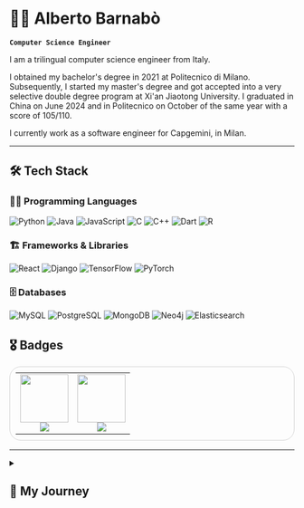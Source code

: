 # 🧑‍💻 Alberto Barnabò

**`Computer Science Engineer`**

I am a trilingual computer science engineer from Italy. 

I obtained my bachelor's degree in 2021 at Politecnico di Milano. Subsequently, I started my master's degree and got accepted into a very selective double degree program at Xi'an Jiaotong University. I graduated in China on June 2024 and in Politecnico on October of the same year with a score of 105/110.

I currently work as a software engineer for Capgemini, in Milan.

---

## 🛠️ Tech Stack  

### 👨‍💻 Programming Languages  
![Python](https://img.shields.io/badge/Python-3776AB?style=for-the-badge&logo=python&logoColor=white)
![Java](https://img.shields.io/badge/Java-ED8B00?style=for-the-badge&logo=java&logoColor=white)
![JavaScript](https://img.shields.io/badge/JavaScript-F7DF1E?style=for-the-badge&logo=javascript&logoColor=black)
![C](https://img.shields.io/badge/C-A8B9CC?style=for-the-badge&logo=c&logoColor=black)
![C++](https://img.shields.io/badge/C++-00599C?style=for-the-badge&logo=c%2b%2b&logoColor=white)
![Dart](https://img.shields.io/badge/Dart-0175C2?style=for-the-badge&logo=dart&logoColor=white)
![R](https://img.shields.io/badge/R-276DC3?style=for-the-badge&logo=r&logoColor=white)

### 🏗️ Frameworks & Libraries  
![React](https://img.shields.io/badge/React-20232A?style=for-the-badge&logo=react&logoColor=61DAFB)
![Django](https://img.shields.io/badge/Django-092E20?style=for-the-badge&logo=django&logoColor=white)
![TensorFlow](https://img.shields.io/badge/TensorFlow-FF6F00?style=for-the-badge&logo=tensorflow&logoColor=white)
![PyTorch](https://img.shields.io/badge/PyTorch-EE4C2C?style=for-the-badge&logo=pytorch&logoColor=white)

### 🗄️ Databases  
![MySQL](https://img.shields.io/badge/MySQL-4479A1?style=for-the-badge&logo=mysql&logoColor=white)
![PostgreSQL](https://img.shields.io/badge/PostgreSQL-336791?style=for-the-badge&logo=postgresql&logoColor=white)
![MongoDB](https://img.shields.io/badge/MongoDB-47A248?style=for-the-badge&logo=mongodb&logoColor=white)
![Neo4j](https://img.shields.io/badge/Neo4j-008CC1?style=for-the-badge&logo=neo4j&logoColor=white)
![Elasticsearch](https://img.shields.io/badge/Elasticsearch-005571?style=for-the-badge&logo=elasticsearch&logoColor=white)

<!--
## 📈 Stats

![GitHub Stats](https://github-readme-stats.vercel.app/api?username=albertobarnabo&show_icons=true&theme=radical)
-->

## 🎖️ Badges

<table style="border-radius: 20px; border: 1px solid lightgray; padding: 10px;">
  <tr>
    <td align="center"> 
      <a href="https://www.polimi.it">
        <img src="https://encrypted-tbn0.gstatic.com/images?q=tbn:ANd9GcQ-8eujRinrg5IH5fEkbJKaaRijJlRcIAQEvQ&s" width="85" />
      </a>
      <br>
      <a href="https://www.polimi.it">
        <img src="https://img.shields.io/badge/105%2F110-Politecnico_di_Milano-blue?style=for-the-badge" />
      </a>
    </td>
    <td align="center">
      <a href="https://www.mensa.org">
        <img src="https://upload.wikimedia.org/wikipedia/en/thumb/e/ed/Mensa_logo.svg/120px-Mensa_logo.svg.png" width="85" />
      </a>
      <br>
      <a href="https://www.mensa.org">
        <img src="https://img.shields.io/badge/Mensa-Member-blue?style=for-the-badge" />
      </a>
    </td>
  </tr>
</table> 

---

<details>
          <summary><h2> 👣 My Journey </h2></summary>
          
I started taking my path towards learning computer science in 2016, where I went to a pre-college program in Cambridge to learn Python and R. That same year I did a one month intenship in a small company called Wins SRL to understand the machanism of relational databases and their usage.

After obtaining my high school diploma, I studied computer science engineering in Politecnico di Milano, one the most demaanding and challenging universities in the world. In this period I learned how to have a more formal and methodic approach to the CS world. I had the opportunity to learn all the details of Object Oriented Programming through the use of Java, the C programming language and a theoretical approach of algorithm complexity. Nevertheless, being an engineering program, I also had the opportunity to focus on calculus, linear algebra, electronics and automation and control.

My master's degree journey was a little less standard: the double degree program consists in studying one year in your home university (in my case, Politecnico), and the remaining two in the host university, which for me it was the Xi'an Jiaotong University. After completing all my exams, my last year I had the opportunity to work as a researcher my professor's lab. With the aid of two PhD students, I studied Large Language Models and their ability to parse tabular data, by using agents and prompt-engineering techniques. My thesis was evaluated with the maximum score and I got a final degree score of 105/110.

Once grduated, I started working for Capgemini as a Software Engineer in Milan.
</details>

          
          
          
          
<!--
**albertobarnabo/albertobarnabo** is a ✨ _special_ ✨ repository because its `README.md` (this file) appears on your GitHub profile.

Here are some ideas to get you started:

- 🔭 I’m currently working on ...
- 🌱 I’m currently learning ..
- 👯 I’m looking to collaborate on ...
- 🤔 I’m looking for help with ...
- 💬 Ask me about ...
- 📫 How to reach me: ...
- 😄 Pronouns: ...
- ⚡ Fun fact: ...
-->
